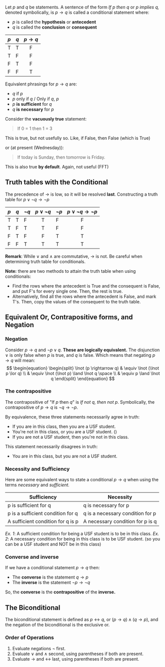 Let $p$ and $q$ be statements. A sentence of the form *If p then q* or *p implies q,* denoted symbolically, is $p \rightarrow q$ is called a conditional statement where: 
- $p$ is called the **hypothesis** or **antecedent**
- $q$ is called the **conclusion** or **consequent**

| $p$ | $q$ | $p \rightarrow q$ |
| --- | --- |:-----------------:|
| T   | T   |         F         |
| T   | F   |         F         |
| F   | T   |         F         |
| F   | F   |         T         |

Equivalent phrasings for $p \rightarrow q$ are: 
- $q$ if $p$
- $p$ only if $q$ / Only if $q$, $p$
- $p$ **is sufficient** for $q$
- $q$ **is necessary** for $p$

Consider the **vacuously true** statement: 
> If 0 = 1 then 1 = 3

This is true, but not usefully so. Like, if False, then False (which is True)

or (at present (Wednesday)): 
> If today is Sunday, then tomorrow is Friday. 

This is also true **by default**. Again, not useful (FFT)

## Truth tables with the Conditional
The precedence of $\rightarrow$ is low, so it will be resolved **last**. 
Constructing a truth table for $p \lor \lnot q \rightarrow \lnot p$

| $p$ | $q$ | $\lnot q$ | $p \lor \lnot q$ | $\lnot p$ | $p \lor \lnot q \rightarrow \lnot p$ |
| --- | --- | --------- |:----------------:| --------- |:------------------------------------:|
| T   | T   | F         |        T         | F         |                  F                   |
| T   | F   | T         |        T         | F         |                  F                   |
| F   | T   | F         |        F         | T         |                  T                   |
| F   | F   | T         |        T         | T         |                  T                   |

**Remark**: While $\lor$ and $\land$ are commutative, $\rightarrow$ is not. Be careful when determining truth table for conditionals. 

**Note:** there are two methods to attain the truth table when using conditionals: 
- Find the rows where the antecedent is True and the consequent is False, and put F's for every single one. Then, the rest is true.
- Alternatively, find all the rows where the antecedent is False, and mark T's. Then, copy the values of the consequent to the truth table.

## Equivalent Or, Contrapositive forms, and Negation

### Negation
Consider $p \rightarrow q$ and $\lnot p \lor q$. **These are logically equivalent.**
The disjunction $\lor$ is only false when $p$ is true, and $q$ is false. Which means that negating $p \rightarrow q$ will mean: 
$$
\begin{equation}
\begin{split}
\lnot (p \rightarrow q) & \equiv \lnot (\lnot p \lor q) \\
& \equiv \lnot (\lnot p) \land \lnot q \space \\ 
& \equiv p \land \lnot q
\end{split}
\end{equation}
$$

### The contrapositive
The contrapositive of "If $p$ then $q$" is *If not $q$, then not $p$*. Symbolically, the contrapositive of $p \rightarrow q$ is $\lnot q \rightarrow \lnot p$.

By equivalence, these three statements necessarily agree in truth: 
- If you are in this class, then you are a USF student.
- You're not in this class, or you are a USF student. ()
- If you are not a USF student, then you're not in this class. 

This statement necessarily disagrees in truth: 
- You are in this class, but you are not a USF student.

### Necessity and Sufficiency
Here are some equivalent ways to state a conditional $p \rightarrow q$ when using the terms *necessary* and *sufficient.*

| Sufficiency                       | Necessity                        |
| --------------------------------- | -------------------------------- |
| p is sufficient for q             | q is necessary for p             |
| p is a sufficient condition for q | q is a necessary condition for p |
| A sufficient condition for q is p | A necessary condition for p is q |

*Ex. 1*: A sufficient condition for being a USF student is to be in this class.
*Ex. 2*: A necessary condition for being in this class is to be USF student. (so you can be a USF student and NOT be in this class)

### Converse and inverse
If we have a conditional statement $p \rightarrow q$ then: 
- The **converse** is the statement $q \rightarrow p$
- The **inverse** is the statement $\lnot p \rightarrow \lnot q$

So, the **converse** is the **contrapositive** of the **inverse.**

## The Biconditional
The biconditional statement is defined as $p \leftrightarrow q$, or $(p \rightarrow q) \land (q \rightarrow p)$, and the negation of the biconditional is the exclusive or.

### Order of Operations
1. Evaluate negations $\lnot$ first. 
2. Evaluate $\lor$ and $\land$ second, using parentheses if both are present.
3. Evaluate $\rightarrow$ and $\leftrightarrow$ last, using parentheses if both are present.